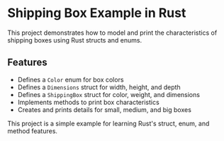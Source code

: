 
# Shipping Box Example in Rust

This project demonstrates how to model and print the characteristics of shipping boxes using Rust structs and enums.

## Features

- Defines a `Color` enum for box colors
- Defines a `Dimensions` struct for width, height, and depth
- Defines a `ShippingBox` struct for color, weight, and dimensions
- Implements methods to print box characteristics
- Creates and prints details for small, medium, and big boxes

This project is a simple example for learning Rust's struct, enum, and method features.
